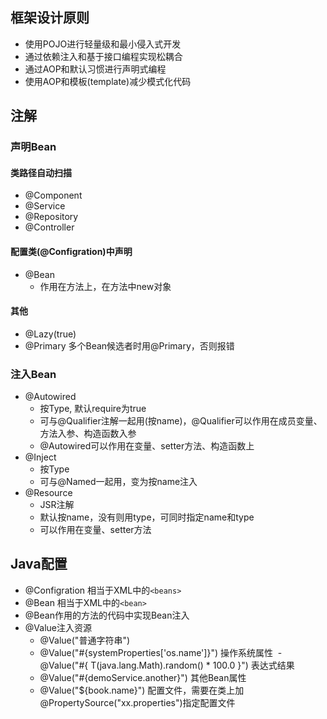 ## 框架设计原则
- 使用POJO进行轻量级和最小侵入式开发
- 通过依赖注入和基于接口编程实现松耦合
- 通过AOP和默认习惯进行声明式编程
- 使用AOP和模板(template)减少模式化代码

## 注解
### 声明Bean
#### 类路径自动扫描
- @Component
- @Service
- @Repository
- @Controller
#### 配置类(@Configration)中声明
- @Bean
  - 作用在方法上，在方法中new对象
#### 其他
- @Lazy(true)
- @Primary 多个Bean候选者时用@Primary，否则报错
### 注入Bean
- @Autowired
  - 按Type, 默认require为true
  - 可与@Qualifier注解一起用(按name)，@Qualifier可以作用在成员变量、方法入参、构造函数入参
  - @Autowired可以作用在变量、setter方法、构造函数上
- @Inject
  - 按Type
  - 可与@Named一起用，变为按name注入
- @Resource
  - JSR注解
  - 默认按name，没有则用type，可同时指定name和type
  - 可以作用在变量、setter方法
## Java配置
- @Configration 相当于XML中的`<beans>`
- @Bean 相当于XML中的`<bean>`
- @Bean作用的方法的代码中实现Bean注入
- @Value注入资源
  - @Value("普通字符串")
  - @Value("#{systemProperties['os.name']}") 操作系统属性
  - @Value("#{ T(java.lang.Math).random() * 100.0 }") 表达式结果
  - @Value("#{demoService.another}") 其他Bean属性
  - @Value("${book.name}") 配置文件，需要在类上加@PropertySource("xx.properties")指定配置文件
